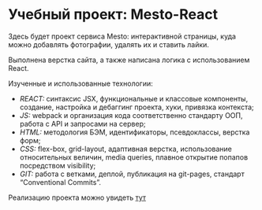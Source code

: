 # Учебный проект: Mesto-React  
  
Здесь будет проект сервиса Mesto: интерактивной страницы, куда можно добавлять фотографии, удалять их и ставить лайки.  
  
Выполнена верстка сайта, а также написана логика с использованием React.  
  
Изученные и использованные технологии:  
  
* _REACT:_ cинтаксис JSX, функциональные и классовые компоненты, создание, настройка и дебаггинг проекта, хуки, привязка контекста;
* _JS:_ webpack и организация кода соответственно стандарту ООП, работа с API и запросами на сервер;
* _HTML:_ методология БЭМ, идентификаторы, псевдоклассы, верстка форм;  
* _CSS:_ flex-box, grid-layout, адаптивная верстка, использование относительных величин, media queries, плавное открытие попапов посредством visibility;  
* _GIT:_ работа с ветками, деплой, публикация на git-pages, стандарт “Conventional Commits”.  

Реализацию проекта можно увидеть [тут](https://ddsed.github.io/mesto-react/) 
